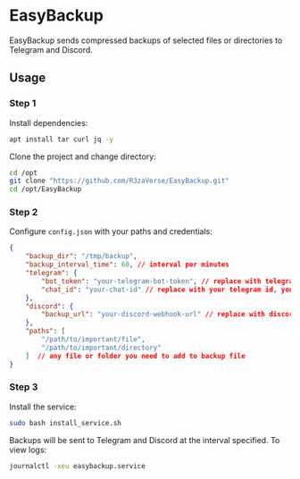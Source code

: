 # EasyBackup

EasyBackup sends compressed backups of selected files or directories to Telegram and Discord.

## Usage

### Step 1
Install dependencies:
```bash
apt install tar curl jq -y
```
Clone the project and change directory:
```bash
cd /opt
git clone "https://github.com/R3zaVerse/EasyBackup.git"
cd /opt/EasyBackup
```

### Step 2
Configure `config.json` with your paths and credentials:
```json
{
    "backup_dir": "/tmp/backup",
    "backup_interval_time": 60, // interval per minutes
    "telegram": {
        "bot_token": "your-telegram-bot-token", // replace with telegram bot token, max to 50MB backup
        "chat_id": "your-chat-id" // replace with your telegram id, you can find it with https://t.me/myidbot
    },
    "discord": {
        "backup_url": "your-discord-webhook-url" // replace with discord webhook, max to 10mb backup
    },
    "paths": [
        "/path/to/important/file",
        "/path/to/important/directory"
    ]  // any file or folder you need to add to backup file
}
```

### Step 3
Install the service:
```bash
sudo bash install_service.sh
```

Backups will be sent to Telegram and Discord at the interval specified.
To view logs:
```bash
journalctl -xeu easybackup.service
```
